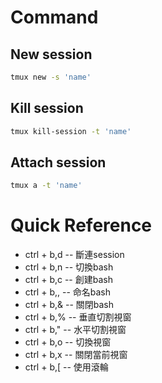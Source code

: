 # Command
## New session
```bash
tmux new -s 'name'
```

## Kill session
```bash
tmux kill-session -t 'name'
```

## Attach session
```bash
tmux a -t 'name'
```

# Quick Reference

* ctrl + b,d -- 斷連session
* ctrl + b,n -- 切換bash
* ctrl + b,c -- 創建bash
* ctrl + b,, -- 命名bash
* ctrl + b,& -- 關閉bash
* ctrl + b,% -- 垂直切割視窗
* ctrl + b," -- 水平切割視窗
* ctrl + b,o -- 切換視窗
* ctrl + b,x -- 關閉當前視窗
* ctrl + b,[ -- 使用滾輪
